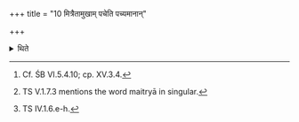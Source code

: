 +++
title = "10 मित्रैतामुखाम् पचेति पच्यमानान्"

+++

<details><summary>थिते</summary>

10. He serves[^1] the (fire-pan) being baked with three verses addressed to Mitra[^2] beginning with mitraitāmukhām.[^3]   

[^1]: Cf. ŚB VI.5.4.10; cp. XV.3.4.  

[^2]: TS V.1.7.3 mentions the word maitryā in singular.  

[^3]: TS IV.1.6.e-h.  

</details>

